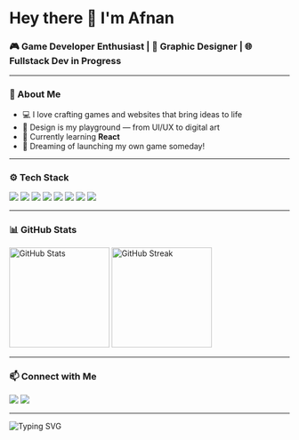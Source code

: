 # Hey there 👋 I'm Afnan
### 🎮 Game Developer Enthusiast | 🎨 Graphic Designer | 🌐 Fullstack Dev in Progress

---

### 🧠 About Me
- 💻 I love crafting games and websites that bring ideas to life
- 🎨 Design is my playground — from UI/UX to digital art
- 🌱 Currently learning **React**
- 🔭 Dreaming of launching my own game someday!

---

### ⚙️ Tech Stack  
<img src="https://img.shields.io/badge/-Illustrator-FF9A00?style=for-the-badge&logo=adobe-illustrator&logoColor=white"/> <img src="https://img.shields.io/badge/-Photoshop-31A8FF?style=for-the-badge&logo=adobe-photoshop&logoColor=white"/> <img src="https://img.shields.io/badge/-Figma-F24E1E?style=for-the-badge&logo=figma&logoColor=white"/> <img src="https://img.shields.io/badge/-HTML5-E34F26?style=for-the-badge&logo=html5&logoColor=white"/> <img src="https://img.shields.io/badge/-CSS3-1572B6?style=for-the-badge&logo=css3&logoColor=white"/> <img src="https://img.shields.io/badge/-JavaScript-F7DF1E?style=for-the-badge&logo=javascript&logoColor=black"/> <img src="https://img.shields.io/badge/-Java-007396?style=for-the-badge&logo=java&logoColor=white"/> <img src="https://img.shields.io/badge/-Python-3776AB?style=for-the-badge&logo=python&logoColor=white"/>

---

### 📊 GitHub Stats
<img src="https://github-readme-stats.vercel.app/api?username=YourGitHubUsername&show_icons=true&theme=radical" alt="GitHub Stats" height="180px"/>
<img src="https://github-readme-streak-stats.herokuapp.com?user=YourGitHubUsername&theme=radical" alt="GitHub Streak" height="180px"/>

---

### 📫 Connect with Me
<a href="https://www.linkedin.com/in/afnanunais/"><img src="https://img.shields.io/badge/-LinkedIn-0077B5?style=for-the-badge&logo=linkedin&logoColor=white"/></a>
<a href="mailto:afnanunais10@gmail.com"><img src="https://img.shields.io/badge/-Email-D14836?style=for-the-badge&logo=gmail&logoColor=white"/></a>


---

<img src="https://readme-typing-svg.herokuapp.com?font=Fira+Code&pause=1000&color=F97316&width=435&lines=Thanks+for+visiting+my+profile!+🔥" alt="Typing SVG" />
